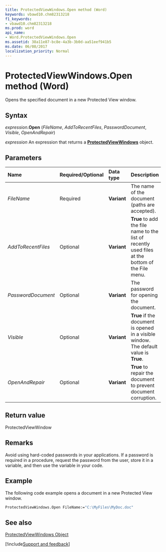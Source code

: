 ```yaml
---
title: ProtectedViewWindows.Open method (Word)
keywords: vbawd10.chm82313218
f1_keywords:
- vbawd10.chm82313218
ms.prod: word
api_name:
- Word.ProtectedViewWindows.Open
ms.assetid: 38a11e87-bc8e-4a3b-3b0d-aa51eef941b5
ms.date: 06/08/2017
localization_priority: Normal
---
```



# ProtectedViewWindows.Open method (Word)

Opens the specified document in a new Protected View window.


## Syntax

_expression_.**Open** (_FileName_, _AddToRecentFiles_, _PasswordDocument_, _Visible_, _OpenAndRepair_)

_expression_ An expression that returns a **[ProtectedViewWindows](Word.ProtectedViewWindows.md)** object.


## Parameters

|Name|Required/Optional|Data type|Description|
|:-----|:-----|:-----|:-----|
| _FileName_|Required| **Variant**|The name of the document (paths are accepted).|
| _AddToRecentFiles_|Optional| **Variant**| **True** to add the file name to the list of recently used files at the bottom of the File menu.|
| _PasswordDocument_|Optional| **Variant**|The password for opening the document.|
| _Visible_|Optional| **Variant**| **True** if the document is opened in a visible window. The default value is **True**.|
| _OpenAndRepair_|Optional| **Variant**| **True** to repair the document to prevent document corruption.|

## Return value

ProtectedViewWindow


## Remarks

Avoid using hard-coded passwords in your applications. If a password is required in a procedure, request the password from the user, store it in a variable, and then use the variable in your code.


## Example

The following code example opens a document in a new Protected View window.


```vb
ProtectedViewWindows.Open FileName:="C:\MyFiles\MyDoc.doc" 

```


## See also


[ProtectedViewWindows Object](Word.ProtectedViewWindows.md)

[!include[Support and feedback](~/includes/feedback-boilerplate.md)]